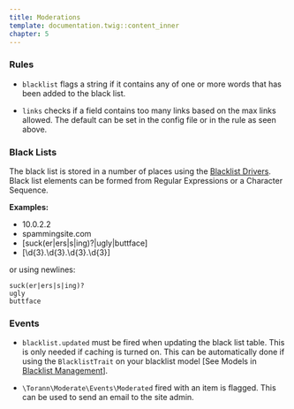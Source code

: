 ```yaml
---
title: Moderations
template: documentation.twig::content_inner
chapter: 5
---
```

### Rules

- `blacklist` flags a string if it contains any of one or more words that has been added to the black list.

- `links` checks if a field contains too many links based on the max links allowed. The default can be set in the config file or in the rule as seen above.

### Black Lists

The black list is stored in a number of places using the [Blacklist Drivers](/projects/laravel-moderate/doc/blacklist-drivers.html). Black list elements can be formed from Regular Expressions or a Character Sequence.

**Examples:**

- 10.0.2.2
- spammingsite.com
- [suck(er|ers|s|ing)?|ugly|buttface]
- [\d{3}\.\d{3}\.\d{3}\.\d{3}]

or using newlines:

```
suck(er|ers|s|ing)?
ugly
buttface
```

### Events

- `blacklist.updated` must be fired when updating the black list table. This is only needed if caching is turned on. This can be automatically done if using the `BlacklistTrait` on your blacklist model [See Models in [Blacklist Management](/projects/laravel-moderate/doc/blacklist-management.html)].

- `\Torann\Moderate\Events\Moderated` fired with an item is flagged. This can be used to send an email to the site admin.
